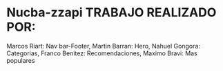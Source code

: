 # Nucba-zzapi TRABAJO REALIZADO POR:
Marcos Riart: Nav bar-Footer, Martin Barran: Hero, Nahuel Gongora: Categorias, Franco Benitez: Recomendaciones, Maximo Bravi: Mas populares
